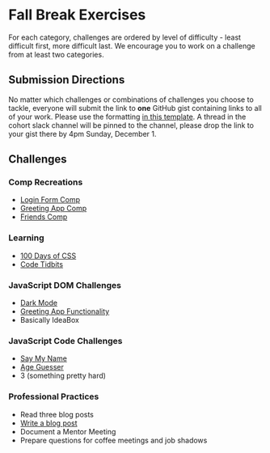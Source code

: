# Fall Break Exercises

For each category, challenges are ordered by level of difficulty - least difficult first, more difficult last. We encourage you to work on a challenge from at least two categories.

## Submission Directions

No matter which challenges or combinations of challenges you choose to tackle, everyone will submit the link to **one** GitHub gist containing links to all of your work. Please use the formatting [in this template](). A thread in the cohort slack channel will be pinned to the channel, please drop the link to your gist there by 4pm Sunday, December 1.

## Challenges

### Comp Recreations

- [Login Form Comp](comp-recreation-login.md)
- [Greeting App Comp](comp-recreation-greeting-app.md)
- [Friends Comp](comp-recreation-friends.md)

### Learning

- [100 Days of CSS](100-days-css.md)
- [Code Tidbits](code-tidbits.md)

### JavaScript DOM Challenges

- [Dark Mode](dom-dark-mode.md)
- [Greeting App Functionality](dom-greeting-app.md)
- Basically IdeaBox

### JavaScript Code Challenges

- [Say My Name](say-my-name.md)
- [Age Guesser](code-age-guesser.md)
- 3 (something pretty hard)

### Professional Practices

- Read three blog posts
- [Write a blog post](professional-write-blog-post.md)
- Document a Mentor Meeting
- Prepare questions for coffee meetings and job shadows

